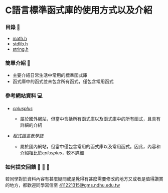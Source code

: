 # C語言標準函式庫的使用方式以及介紹

### 目錄 :open_book:
- [math.h][1]
- [stdlib.h][2]
- [string.h][3]

[1]: https://github.com/Tonylemty/Markdown/blob/main/math_h.md
[2]: https://github.com/Tonylemty/Standard_library/blob/main/stdlib_h.md
[3]: https://github.com/Tonylemty/Standard_library/blob/main/string_h.md


### 簡單介紹 🧐

- 主要介紹日常生活中常用的標準函式庫
- 函式庫中的函式並未包含所有函式，僅包含常用函式

### 參考網站資料 :computer:

- [*cplusplus*](https://cplusplus.com/reference/clibrary/)
    + 屬於國外網站，但當中含括所有函式庫以及函式庫中的所有函式，且具有詳細的介紹

- [*程式語言教學誌*](http://kaiching.org/pydoing/c/c-std.html)
    + 屬於國內網站，但當中僅包含常用的函式庫以及常用函式。因此，內容和介紹相比於*cplusplus*，較不詳細

### 如何提交回饋 :thinking: :thinking: :thinking:

若同學對於資料內容有甚麼疑問或是覺得有甚麼需要修改的地方又或者是值得讚賞的地方，都歡迎同學寫信至 411221315@gms.ndhu.edu.tw